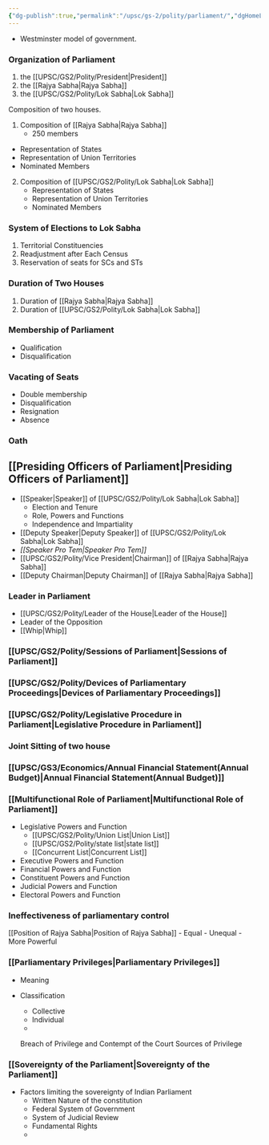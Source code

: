 ```yaml
---
{"dg-publish":true,"permalink":"/upsc/gs-2/polity/parliament/","dgHomeLink":true,"dgPassFrontmatter":false}
---
```


- Westminster model of government.

### Organization of Parliament
1. the [[UPSC/GS2/Polity/President|President]]
2. the [[Rajya Sabha|Rajya Sabha]]
3. the [[UPSC/GS2/Polity/Lok Sabha|Lok Sabha]]

Composition of two houses. 
1. Composition of [[Rajya Sabha|Rajya Sabha]]
	- 250 members
- Representation of States
- Representation of Union Territories
- Nominated Members

2. Composition of [[UPSC/GS2/Polity/Lok Sabha|Lok Sabha]]
	- Representation of States
	- Representation of Union Territories 
	- Nominated Members

### System of Elections to Lok Sabha
1. Territorial Constituencies 
2. Readjustment after Each Census
3. Reservation of seats for SCs and STs


### Duration of Two Houses
1. Duration of [[Rajya Sabha|Rajya Sabha]]
2. Duration of [[UPSC/GS2/Polity/Lok Sabha|Lok Sabha]]

### Membership of Parliament
- Qualification
- Disqualification

### Vacating of Seats
- Double membership
- Disqualification
- Resignation
- Absence

### Oath
## [[Presiding Officers of Parliament|Presiding Officers of Parliament]]
- [[Speaker|Speaker]] of [[UPSC/GS2/Polity/Lok Sabha|Lok Sabha]]
	- Election and Tenure
	- Role, Powers and Functions
	- Independence and Impartiality
- [[Deputy Speaker|Deputy Speaker]] of [[UPSC/GS2/Polity/Lok Sabha|Lok Sabha]]
- *[[Speaker Pro Tem|Speaker Pro Tem]]*
- [[UPSC/GS2/Polity/Vice President|Chairman]] of [[Rajya Sabha|Rajya Sabha]]
- [[Deputy Chairman|Deputy Chairman]] of [[Rajya Sabha|Rajya Sabha]]

### Leader in Parliament
- [[UPSC/GS2/Polity/Leader of the House|Leader of the House]]
- Leader of the Opposition
- [[Whip|Whip]]


### [[UPSC/GS2/Polity/Sessions of Parliament|Sessions of Parliament]]


### [[UPSC/GS2/Polity/Devices of Parliamentary Proceedings|Devices of Parliamentary Proceedings]]

### [[UPSC/GS2/Polity/Legislative Procedure in Parliament|Legislative Procedure in Parliament]]


### Joint Sitting of two house


### [[UPSC/GS3/Economics/Annual Financial Statement(Annual Budget)|Annual Financial Statement(Annual Budget)]] 

### [[Multifunctional Role of Parliament|Multifunctional Role of Parliament]]
- Legislative Powers and Function
	- [[UPSC/GS2/Polity/Union List|Union List]]
	- [[UPSC/GS2/Polity/state list|state list]]
	- [[Concurrent List|Concurrent List]]
- Executive Powers and Function
- Financial Powers and Function
- Constituent Powers and Function
- Judicial Powers and Function
- Electoral Powers and Function

### Ineffectiveness of parliamentary control


[[Position of Rajya Sabha|Position of Rajya Sabha]]
	- Equal 
	- Unequal 
	- More Powerful 

### [[Parliamentary Privileges|Parliamentary Privileges]]
- Meaning
- Classification
	- Collective 
	- Individual 
	- 

	Breach of Privilege and Contempt of the Court
	Sources of Privilege

### [[Sovereignty of the Parliament|Sovereignty of the Parliament]]
- Factors limiting the sovereignty of Indian Parliament
	- Written Nature of the constitution 
	- Federal System of Government 
	- System of Judicial Review
	- Fundamental Rights
	- 